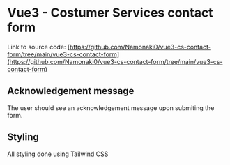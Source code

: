# Vue3 - Costumer Services contact form

Link to source code:
[https://github.com/Namonaki0/vue3-cs-contact-form/tree/main/vue3-cs-contact-form](https://github.com/Namonaki0/vue3-cs-contact-form/tree/main/vue3-cs-contact-form)

## Acknowledgement message

The user should see an acknowledgement message upon submiting the form.

## Styling

All styling done using Tailwind CSS
